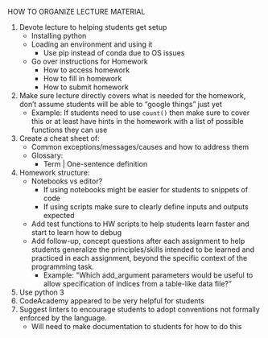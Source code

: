 HOW TO ORGANIZE LECTURE MATERIAL 

1. Devote lecture to helping students get setup
	* Installing python
	* Loading an environment and using it
		* Use pip instead of conda due to OS issues
	* Go over instructions for Homework
		* How to access homework 
		* How to fill in homework
		* How to submit homework
2. Make sure lecture directly covers what is needed for the homework, don’t assume students will be able to “google things” just yet
	* Example: If students need to use `count()` then make sure to cover this or at least have hints in the homework with a list of possible functions they can use
3. Create a cheat sheet of:
	* Common exceptions/messages/causes and how to address them
	* Glossary:
		* Term | One-sentence definition
3. Homework structure:
	* Notebooks vs editor?
		* If using notebooks might be easier for students to snippets of code
		* If using scripts make sure to clearly define inputs and outputs expected
	* Add test functions to HW scripts to help students learn faster and start to learn how to debug
	* Add follow-up, concept questions after each assignment to help students generalize the principles/skills intended to be learned and practiced in each assignment, beyond the specific context of the programming task. 
		* Example: "Which add_argument parameters would be useful to allow specification of indices from a table-like data file?”
4. Use python 3
5. CodeAcademy appeared to be very helpful for students
6. Suggest linters to encourage students to adopt conventions not formally enforced by the language.
	* Will need to make documentation to students for how to do this
